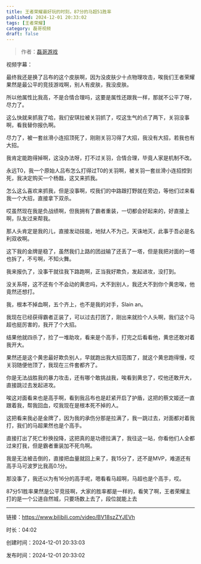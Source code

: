 ```yaml
---
title: 王者荣耀最好玩的时刻，87分的马超51胜率
published: 2024-12-01 20:33:02
tags: [王者荣耀]
category: 磊哥视频
draft: false
---
```



> 作者：[磊哥游戏](https://space.bilibili.com/268941858?spm_id_from=333.788.upinfo.head.click)

视频字幕：

最终我还是换了吕布的这个皮肤啊，因为没皮肤少十点物理攻击，唉我们王者荣耀果然是最公平的竞技游戏啊，别人有皮肤，我没皮肤。

所以他属性比我高，不是合情合理吗，这要是属性还跟我一样，那就不公平了呀，尽力了。

这么快就来抓我了哈，我们安琪拉被关羽抓了，哎这生气的点了两下，关羽没事啊，看我替你报仇啊。

尽力了，被一套丝滑小连招顶死了，刚刚关羽习得了大招，我没有大招，若我也有大招。

我肯定能跑得掉啊，这没办法呀，打不过关羽，合情合理，毕竟人家是机制不改。

永远T0，我一个原始人吕布怎么打得过T0的关羽啊，被关羽一套丝滑小连招控到死，我决定购买一个杨戬，这又来抓我。

怎么这么喜欢来抓我，但是没事啊，哎我们的中路跟打野就在旁边，等他们过来看我一个大招，直接拿下双杀。

哎虽然现在我是负战绩啊，但我拥有了霸者重装，一切都会好起来的，好直接上啊，队友过来帮我。

那人头肯定是我的儿，直接发动技能，地狱人不为己，天诛地灭，此事于吾必是名利双收啊。

这下我的金牌是稳了，虽然我们上路的团战输了还丢了一塔，但是我把对面的一塔也拆了，不亏啊，不知火舞。

我来报仇了，没事干就往我下路跑啊，正当我好欺负，发起进攻，没打到。

没关系呀，这不还有个不会动的黄忠吗，大不到别人，我还大不到你个黄忠唉，他竟然还想打。

我，根本不掉血啊，五个齐上，也不是我的对手，Slain an。

我现在已经获得霸者正装了，可以过去打团了，刚出来就捡个人头啊，我们这个马超也挺厉害的，我开了个大招。

结果他就四杀了，捡了一堆助攻，看来是个高手，打完之后看看他，黄忠还敢对着我开大。

果然还是这个黄忠最好欺负别人，早就跑出我大招范围了，就这个黄忠跑得慢，哎关羽随便他顶了，我现在三件套都齐了。

你是无法战胜我的暴力攻击，还有哪个敢挑战我，唉看到黄忠了，哎他还敢开大，直接跳过去发起进攻。

唉这对面看来也是高手啊，看到我吕布也是赶紧开启了护盾，这把的蔡文姬还一直跟着我，帮我回血，哎我现在是根本死不掉的人。

这把看来我必是金牌了，因为我的承伤分那是拉满了，我一跳过去，对面都对着我打，我们的马超果然也是个高手。

直接打出了死亡秒换投降，这把真的是功德拉满了，我往这一站，你看他们人全都过来打我，但是霸者重装加不死鸟啊。

我是无法被击倒的，直接把血量就回上来了，我15分了，还不是MVP，难道还有高手马可波罗比我高0.1分。

那没事了，我还以为有16分的高手呢，嗯看看马超啊，马超也是个高手，哎。

87分51胜率果然是公平竞技啊，大家的胜率都是一样的，看笑了啊，王者荣耀主打的是一个公道自然城，只要场数上去了，段位就能上去

---


链接：https://www.bilibili.com/video/BV18szZYJEVh



时长：04:02

创建时间：2024-12-01 20:33:03

发布时间：2024-12-01 20:33:02
